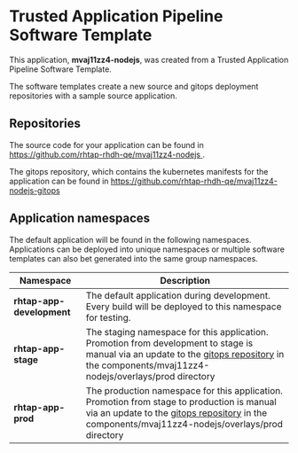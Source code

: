# Trusted Application Pipeline Software Template

This application, **mvaj11zz4-nodejs**, was created from a Trusted Application Pipeline Software Template.

The software templates create a new source and gitops deployment repositories with a sample source application. 

## Repositories

The source code for your application can be found in [https://github.com/rhtap-rhdh-qe/mvaj11zz4-nodejs ](https://github.com/rhtap-rhdh-qe/mvaj11zz4-nodejs ).
 
The gitops repository, which contains the kubernetes manifests for the application can be found in 
[https://github.com/rhtap-rhdh-qe/mvaj11zz4-nodejs-gitops ](https://github.com/rhtap-rhdh-qe/mvaj11zz4-nodejs-gitops ) 

## Application namespaces 

The default application will be found in the following namespaces. Applications can be deployed into unique namespaces or multiple software templates can also bet generated into the same group namespaces.  

|  Namespace   |  Description   |  
| -------- | -------- |   
| **rhtap-app-development** | The default application during development. Every build will be deployed to this namespace for testing. | 
| **rhtap-app-stage** | The staging namespace for this application. Promotion from development to stage is manual via an update to the [gitops repository](https://github.com/rhtap-rhdh-qe/mvaj11zz4-nodejs-gitops ) in the components/mvaj11zz4-nodejs/overlays/prod directory |  
| **rhtap-app-prod** | The production namespace for this application. Promotion from stage to production is manual via an update to the [gitops repository](https://github.com/rhtap-rhdh-qe/mvaj11zz4-nodejs-gitops ) in the components/mvaj11zz4-nodejs/overlays/prod directory | 